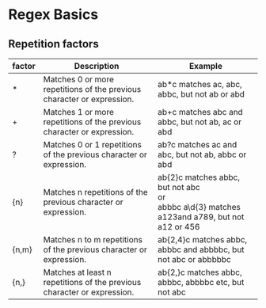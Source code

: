 # Regex Basics

## Repetition factors

| factor   | Description                                                                | Example                                                                                             |
|----------|----------------------------------------------------------------------------|-----------------------------------------------------------------------------------------------------|
| * 	    | Matches 0 or more repetitions of the previous character or expression.     | 	ab*c matches ac, abc, abbc, but not ab or abd                                                      |
| +        | Matches 1 or more repetitions of the previous character or expression.     | ab+c matches abc and abbc, but not ab, ac or abd                                                    |
| ?        | Matches 0 or 1 repetitions of the previous character or expression.        | ab?c matches ac and abc, but not ab, abbc or abd                                                    |
| {n}      | Matches n repetitions of the previous character or expression.             | ab{2}c matches abbc, but not abc <br> or <br> abbbc a\d{3} matches a123and a789, but not a12 or 456 |
| {n,m}    | Matches n to m repetitions of the previous character or expression.        | 	ab{2,4}c matches abbc, abbbc and abbbbc, but not abc or abbbbbc                                    |
| {n,}     | Matches at least n repetitions of the previous character or expression. 	 | ab{2,}c matches abbc, abbbc, abbbbc etc, but not abc                                                |
